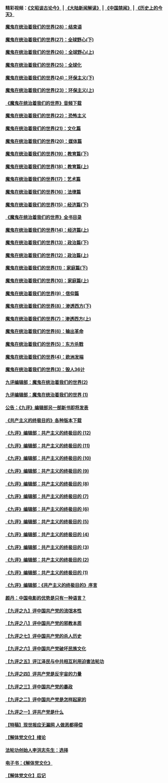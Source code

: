 #### 精彩视频：[《文昭谈古论今》](https://github.com/gfw-breaker/wenzhao) | [《大陆新闻解读》](https://github.com/gfw-breaker/ntdtv-comedy) | [《中国禁闻》](https://github.com/gfw-breaker/ntdtv-news) | [《历史上的今天》](https://github.com/gfw-breaker/today-in-history) 

#### [魔鬼在统治着我们的世界(28)：结束语](../pages/nsc422/n10936246.md?t=02020930) 

#### [魔鬼在统治着我们的世界(27)：全球野心(下)](../pages/nsc422/n10928319.md?t=02020930) 

#### [魔鬼在统治着我们的世界(26)：全球野心(上)](../pages/nsc422/n10900318.md?t=02020930) 

#### [魔鬼在统治着我们的世界(25)：全球化](../pages/nsc422/n10788205.md?t=02020930) 

#### [魔鬼在统治着我们的世界(24)：环保主义(下)](../pages/nsc422/n10695307.md?t=02020930) 

#### [魔鬼在统治着我们的世界(23)：环保主义(上)](../pages/nsc422/n10688613.md?t=02020930) 

#### [《魔鬼在统治着我们的世界》音频下载](../pages/nsc422/n10635553.md?t=02020930) 

#### [魔鬼在统治着我们的世界(22)：恐怖主义](../pages/nsc422/n10614727.md?t=02020930) 

#### [魔鬼在统治着我们的世界(21)：文化篇](../pages/nsc422/n10597706.md?t=02020930) 

#### [魔鬼在统治着我们的世界(20)：媒体篇](../pages/nsc422/n10586579.md?t=02020930) 

#### [魔鬼在统治着我们的世界(19)：教育篇(下)](../pages/nsc422/n10564808.md?t=02020930) 

#### [魔鬼在统治着我们的世界(18)：教育篇(上)](../pages/nsc422/n10526970.md?t=02020930) 

#### [魔鬼在统治着我们的世界(17)：艺术篇](../pages/nsc422/n10499093.md?t=02020930) 

#### [魔鬼在统治着我们的世界(16)：法律篇](../pages/nsc422/n10485969.md?t=02020930) 

#### [魔鬼在统治着我们的世界(15)：经济篇(下)](../pages/nsc422/n10469975.md?t=02020930) 

#### [《魔鬼在统治着我们的世界》全书目录](../pages/nsc422/n10464261.md?t=02020930) 

#### [魔鬼在统治着我们的世界(14)：经济篇(上)](../pages/nsc422/n10457370.md?t=02020930) 

#### [魔鬼在统治着我们的世界(13)：政治篇(下)](../pages/nsc422/n10448270.md?t=02020930) 

#### [魔鬼在统治着我们的世界(12)：政治篇(上)](../pages/nsc422/n10444576.md?t=02020930) 

#### [魔鬼在统治着我们的世界(11)：家庭篇(下)](../pages/nsc422/n10440961.md?t=02020930) 

#### [魔鬼在统治着我们的世界(10)：家庭篇(上)](../pages/nsc422/n10435448.md?t=02020930) 

#### [魔鬼在统治着我们的世界(9)：信仰篇](../pages/nsc422/n10432159.md?t=02020930) 

#### [魔鬼在统治着我们的世界(8)：渗透西方(下)](../pages/nsc422/n10429603.md?t=02020930) 

#### [魔鬼在统治着我们的世界(7)：渗透西方(上)](../pages/nsc422/n10426013.md?t=02020930) 

#### [魔鬼在统治着我们的世界(6)：输出革命](../pages/nsc422/n10421536.md?t=02020930) 

#### [魔鬼在统治着我们的世界(5)：东方杀戮](../pages/nsc422/n10417707.md?t=02020930) 

#### [魔鬼在统治着我们的世界(4)：欧洲发端](../pages/nsc422/n10414890.md?t=02020930) 

#### [魔鬼在统治着我们的世界(3)：毁人36计](../pages/nsc422/n10411583.md?t=02020930) 

#### [九评编辑部：魔鬼在统治着我们的世界(2)](../pages/nsc422/n10410036.md?t=02020930) 

#### [九评编辑部：魔鬼在统治着我们的世界 (1)](../pages/nsc422/n10406825.md?t=02020930) 

#### [公告：《九评》编辑部另一部新书即将发表](../pages/nsc422/n10405104.md?t=02020930) 

#### [《共产主义的终极目的》各种版本下载](../pages/nsc422/n10022138.md?t=02020930) 

#### [《九评》编辑部：共产主义的终极目的 (12)](../pages/nsc422/n9933272.md?t=02020930) 

#### [《九评》编辑部：共产主义的终极目的 (11)](../pages/nsc422/n9924973.md?t=02020930) 

#### [《九评》编辑部：共产主义的终极目的 (10)](../pages/nsc422/n9920883.md?t=02020930) 

#### [《九评》编辑部：共产主义的终极目的 (9)](../pages/nsc422/n9916363.md?t=02020930) 

#### [《九评》编辑部：共产主义的终极目的 (8)](../pages/nsc422/n9912488.md?t=02020930) 

#### [《九评》编辑部：共产主义的终极目的 (7)](../pages/nsc422/n9901176.md?t=02020930) 

#### [《九评》编辑部：共产主义的终极目的 (6)](../pages/nsc422/n9899359.md?t=02020930) 

#### [《九评》编辑部：共产主义的终极目的 (5)](../pages/nsc422/n9893174.md?t=02020930) 

#### [《九评》编辑部：共产主义的终极目的 (4)](../pages/nsc422/n9891246.md?t=02020930) 

#### [《九评》编辑部：共产主义的终极目的 (3)](../pages/nsc422/n9879879.md?t=02020930) 

#### [《九评》编辑部：共产主义的终极目的 (2)](../pages/nsc422/n9876205.md?t=02020930) 

#### [《九评》编辑部：共产主义的终极目的 (1)](../pages/nsc422/n9865857.md?t=02020930) 

#### [《九评》编辑部：《共产主义的终极目的》序言](../pages/nsc422/n9862666.md?t=02020930) 

#### [颜丹：中国电影的优势是只有一种语言？](../pages/nsc422/n9583062.md?t=02020930) 

#### [【九评之九】评中国共产党的流氓本性](../pages/nsc422/n737542.md?t=02020930) 

#### [【九评之八】评中国共产党的邪教本质](../pages/nsc422/n735942.md?t=02020930) 

#### [【九评之七】评中国共产党的杀人历史](../pages/nsc422/n733806.md?t=02020930) 

#### [【九评之六】评中国共产党破坏民族文化](../pages/nsc422/n731667.md?t=02020930) 

#### [【九评之五】评江泽民与中共相互利用迫害法轮功](../pages/nsc422/n730058.md?t=02020930) 

#### [【九评之四】评共产党是反宇宙的力量](../pages/nsc422/n727814.md?t=02020930) 

#### [【九评之三】评中国共产党的暴政](../pages/nsc422/n725597.md?t=02020930) 

#### [【九评之二】评中国共产党是怎样起家的](../pages/nsc422/n723946.md?t=02020930) 

#### [【九评之一】评共产党是什么](../pages/nsc422/n722529.md?t=02020930) 

#### [【特稿】现世报应无漏网 人做恶都得偿](../pages/nsc422/n4215167.md?t=02020930) 

#### [【解体党文化】绪论](../pages/nsc422/n1449356.md?t=02020930) 

#### [法轮功创始人李洪志先生：选择](../pages/nsc422/n3580738.md?t=02020930) 

#### [电子书：《解体党文化》](../pages/nsc422/n1573484.md?t=02020930) 

#### [【解体党文化】后记](../pages/nsc422/n1531999.md?t=02020930) 

